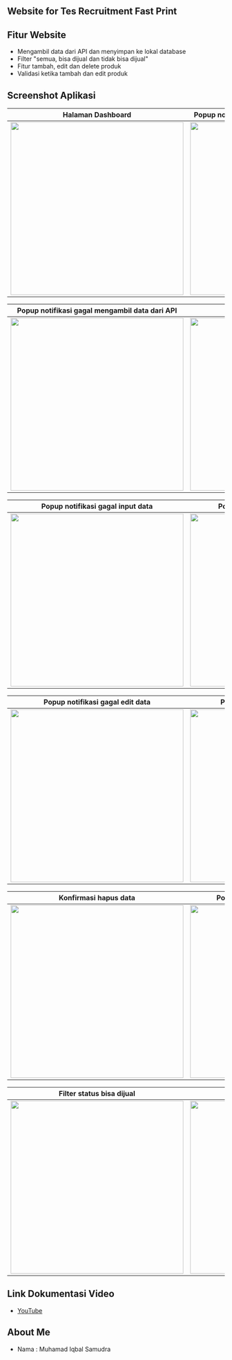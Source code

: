 ## Website for Tes Recruitment Fast Print

## Fitur Website
* Mengambil data dari API dan menyimpan ke lokal database
* Filter "semua, bisa dijual dan tidak bisa dijual"
* Fitur tambah, edit dan delete produk
* Validasi ketika tambah dan edit produk

## Screenshot Aplikasi
Halaman Dashboard | Popup notifikasi sukses mengambil data dari API
------------ | -------------
<img src="https://github.com/samudraiqbal/Tes_Produk_Website/assets/21413338/890261f7-ded7-41a0-8610-763ae1fb1e9b" width="400"/>|<img src="https://github.com/samudraiqbal/Tes_Produk_Website/assets/21413338/384e02cf-a61f-4d5d-9a8a-5317adadbead" width="400"/>

Popup notifikasi gagal mengambil data dari API | Form insert produk
------------ | -------------
<img src="https://github.com/samudraiqbal/Tes_Produk_Website/assets/21413338/fe8339ab-e17e-4f51-b1a2-291f8b671db1" width="400"/>|<img src="https://github.com/samudraiqbal/Tes_Produk_Website/assets/21413338/8fc0b9cc-a670-40c3-bccd-b35139f177d8" width="400"/>

Popup notifikasi gagal input data | Popup notifikasi sukses input data
------------ | -------------
<img src="https://github.com/samudraiqbal/Tes_Produk_Website/assets/21413338/f1418571-18e4-4b4e-9ba8-d3527bab6b82" width="400"/>|<img src="https://github.com/samudraiqbal/Tes_Produk_Website/assets/21413338/01b0a1d2-fec6-44c7-9c23-c878e7525abd" width="400"/>

Popup notifikasi gagal edit data | Popup notifikasi sukses edit data
------------ | -------------
<img src="https://github.com/samudraiqbal/Tes_Produk_Website/assets/21413338/b6012270-bc8f-471b-ac05-0c2c41115cb7" width="400"/>|<img src="https://github.com/samudraiqbal/Tes_Produk_Website/assets/21413338/866b6fda-e339-479c-bae2-2adf13022e1a" width="400"/>

Konfirmasi hapus data | Popup notifikasi sukses hapus data
------------ | -------------
<img src="https://github.com/samudraiqbal/Tes_Produk_Website/assets/21413338/ed9ec91a-d663-4c36-8074-7e503806d631" width="400"/>|<img src="https://github.com/samudraiqbal/Tes_Produk_Website/assets/21413338/8a04e9fa-26ec-4de3-80e5-8de048f8ed30" width="400"/>

Filter status bisa dijual | Filter status tidak bisa dijual
------------ | -------------
<img src="https://github.com/samudraiqbal/Tes_Produk_Website/assets/21413338/e056953c-b5a2-4512-aa5a-9c55747e8f3c" width="400"/>|<img src="https://github.com/samudraiqbal/Tes_Produk_Website/assets/21413338/7265603d-9480-4aba-b7a4-1344925f1e87" width="400"/>

## Link Dokumentasi Video
* [YouTube](https://youtu.be/LF1JQOMERbY)

## About Me
* Nama : Muhamad Iqbal Samudra
